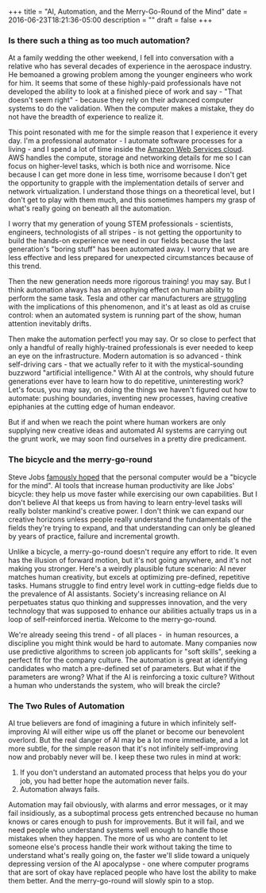 +++
title = "AI, Automation, and the Merry-Go-Round of the Mind"
date = 2016-06-23T18:21:36-05:00
description = ""
draft = false
+++

<h3>Is there such a thing as too much automation?</h3>
At a family wedding the other weekend, I fell into conversation with a relative who has several decades of experience in the aerospace industry. He bemoaned a growing problem among the younger engineers who work for him. It seems that some of these highly-paid professionals have not developed the ability to look at a finished piece of work and say - "That doesn't seem right" - because they rely on their advanced computer systems to do the validation. When the computer makes a mistake, they do not have the breadth of experience to realize it.

This point resonated with me for the simple reason that I experience it every day. I'm a professional automator - I automate software processes for a living - and I spend a lot of time inside the <a href="https://aws.amazon.com">Amazon Web Services cloud</a>. AWS handles the compute, storage and networking details for me so I can focus on higher-level tasks, which is both nice and worrisome. Nice because I can get more done in less time, worrisome because I don't get the opportunity to grapple with the implementation details of server and network virtualization. I understand those things on a theoretical level, but I don't get to play with them much, and this sometimes hampers my grasp of what's really going on beneath all the automation.

I worry that my generation of young STEM professionals - scientists, engineers, technologists of all stripes - is not getting the opportunity to build the hands-on experience we need in our fields because the last generation's "boring stuff" has been automated away. I worry that we are less effective and less prepared for unexpected circumstances because of this trend.

Then the new generation needs more rigorous training! you may say. But I think automation always has an atrophying effect on human ability to perform the same task. Tesla and other car manufacturers are <a href="http://www.theverge.com/2015/11/4/9670744/tesla-self-driving-autonomous-cars-regulation-oversight">struggling</a> with the implications of this phenomenon, and it's at least as old as cruise control: when an automated system is running part of the show, human attention inevitably drifts.

Then make the automation perfect! you may say. Or so close to perfect that only a handful of really highly-trained professionals is ever needed to keep an eye on the infrastructure. Modern automation is so advanced - think self-driving cars - that we actually refer to it with the mystical-sounding buzzword "artificial intelligence." With AI at the controls, why should future generations ever have to learn how to do repetitive, uninteresting work? Let's focus, you may say, on doing the things we haven't figured out how to automate: pushing boundaries, inventing new processes, having creative epiphanies at the cutting edge of human endeavor.

But if and when we reach the point where human workers are only supplying new creative ideas and automated AI systems are carrying out the grunt work, we may soon find ourselves in a pretty dire predicament.
<h3>The bicycle and the merry-go-round</h3>
Steve Jobs <a href="https://www.brainpickings.org/2011/12/21/steve-jobs-bicycle-for-the-mind-1990/">famously hoped</a> that the personal computer would be a "bicycle for the mind". AI tools that increase human productivity are like Jobs' bicycle: they help us move faster while exercising our own capabilities. But I don't believe AI that keeps us from having to learn entry-level tasks will really bolster mankind's creative power. I don't think we can expand our creative horizons unless people really understand the fundamentals of the fields they're trying to expand, and that understanding can only be gleaned by years of practice, failure and incremental growth.

Unlike a bicycle, a merry-go-round doesn't require any effort to ride. It even has the illusion of forward motion, but it's not going anywhere, and it's not making you stronger. Here's a weirdly plausible future scenario: AI never matches human creativity, but excels at optimizing pre-defined, repetitive tasks. Humans struggle to find entry level work in cutting-edge fields due to the prevalence of AI assistants. Society's increasing reliance on AI perpetuates status quo thinking and suppresses innovation, and the very technology that was supposed to enhance our abilities actually traps us in a loop of self-reinforced inertia. Welcome to the merry-go-round.

We're already seeing this trend - of all places -  in human resources, a discipline you might think would be hard to automate. Many companies now use predictive algorithms to screen job applicants for "soft skills", seeking a perfect fit for the company culture. The automation is great at identifying candidates who match a pre-defined set of parameters. But what if the parameters are wrong? What if the AI is reinforcing a toxic culture? Without a human who understands the system, who will break the circle?
<h3>The Two Rules of Automation</h3>
AI true believers are fond of imagining a future in which infinitely self-improving AI will either wipe us off the planet or become our benevolent overlord. But the real danger of AI may be a lot more immediate, and a lot more subtle, for the simple reason that it's not infinitely self-improving now and probably never will be. I keep these two rules in mind at work:

1. If you don't understand an automated process that helps you do your job, you had better hope the automation never fails.
2. Automation always fails.

Automation may fail obviously, with alarms and error messages, or it may fail insidiously, as a suboptimal process gets entrenched because no human knows or cares enough to push for improvements. But it will fail, and we need people who understand systems well enough to handle those mistakes when they happen. The more of us who are content to let someone else's process handle their work without taking the time to understand what's really going on, the faster we'll slide toward a uniquely depressing version of the AI apocalypse - one where computer programs that are sort of okay have replaced people who have lost the ability to make them better. And the merry-go-round will slowly spin to a stop.